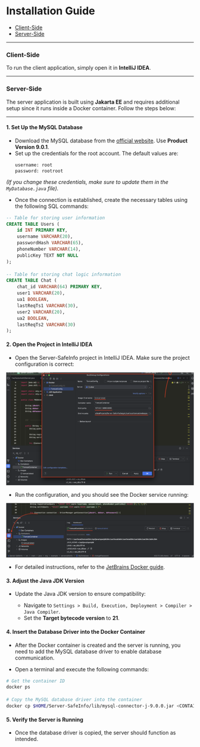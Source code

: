 # Installation Guide

- [Client-Side](#client-side)
- [Server-Side](#server-side)

---

### Client-Side

To run the client application, simply open it in **IntelliJ IDEA**.

---

### Server-Side

The server application is built using **Jakarta EE** and requires additional setup since it runs inside a Docker container. Follow the steps below:

---

#### 1. Set Up the MySQL Database

- Download the MySQL database from the [official website](https://downloads.mysql.com/archives/community/). Use **Product Version 9.0.1**.
- Set up the credentials for the root account. The default values are:
  ```
  username: root
  password: rootroot
  ```
*(If you change these credentials, make sure to update them in the `MyDatabase.java` file).*

- Once the connection is established, create the necessary tables using the following SQL commands:
```sql
-- Table for storing user information
CREATE TABLE Users (
    id INT PRIMARY KEY,
    username VARCHAR(20),
    passwordHash VARCHAR(65),
    phoneNumber VARCHAR(14),
    publicKey TEXT NOT NULL
);

-- Table for storing chat logic information
CREATE TABLE Chat (
    chat_id VARCHAR(64) PRIMARY KEY,
    user1 VARCHAR(20),
    ua1 BOOLEAN,
    lastReqTs1 VARCHAR(30),
    user2 VARCHAR(20),
    ua2 BOOLEAN,
    lastReqTs2 VARCHAR(30)
);

```

#### 2. Open the Project in IntelliJ IDEA
- Open the Server-SafeInfo project in IntelliJ IDEA. Make sure the project configuration is correct:

![](../images/docker-config.png)

- Run the configuration, and you should see the Docker service running:

![](../images/docker-service.png)

- For detailed instructions, refer to the [JetBrains Docker guide](https://www.jetbrains.com/help/idea/docker.html).

#### 3. Adjust the Java JDK Version
- Update the Java JDK version to ensure compatibility:

  - Navigate to `Settings > Build, Execution, Deployment > Compiler > Java Compiler`.
  - Set the **Target bytecode version** to **21**.


#### 4. Insert the Database Driver into the Docker Container
- After the Docker container is created and the server is running, you need to add the MySQL database driver to enable database communication.

- Open a terminal and execute the following commands:

```bash
# Get the container ID
docker ps

# Copy the MySQL database driver into the container
docker cp $HOME/Server-SafeInfo/lib/mysql-connector-j-9.0.0.jar <CONTAINER-ID-HERE>:/usr/local/tomcat/lib
```

#### 5. Verify the Server is Running
- Once the database driver is copied, the server should function as intended.


